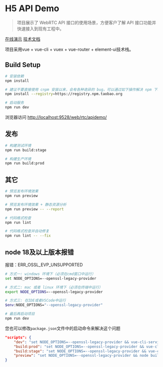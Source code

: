 # H5 API Demo

> 项目展示了 WebRTC API 接口的使用场景，方便客户了解 API 接口功能并快速接入到现有工程中。

[在线演示](https://sdk.cloudroom.com/web/rtc/apidemo/)   [技术文档](https://sdk.cloudroom.com/sdkdoc/H5/)

项目采用vue + vue-cli + vuex + vue-router + element-ui技术栈。

## Build Setup

```bash
# 安装依赖
npm install

# 建议不要直接使用 cnpm 安装以来，会有各种诡异的 bug。可以通过如下操作解决 npm 下载速度慢的问题
npm install --registry=https://registry.npm.taobao.org

# 启动服务
npm run dev
```

浏览器访问 [http://localhost:9528/web/rtc/apidemo/](http://localhost:9528/web/rtc/apidemo/)

## 发布

```bash
# 构建测试环境
npm run build:stage

# 构建生产环境
npm run build:prod
```

## 其它

```bash
# 预览发布环境效果
npm run preview

# 预览发布环境效果 + 静态资源分析
npm run preview -- --report

# 代码格式检查
npm run lint

# 代码格式检查并自动修复
npm run lint -- --fix
```

## node 18及以上版本报错

报错：ERR_OSSL_EVP_UNSUPPORTED
```bash
# 方式一: windows 环境下（必须在cmd窗口中运行）
set NODE_OPTIONS=--openssl-legacy-provider

# 方式二: mac 或者 linux 环境下（必须在终端中运行）
export NODE_OPTIONS=--openssl-legacy-provider

# 方式三: 在IDE或者VSCode中运行
$env:NODE_OPTIONS="--openssl-legacy-provider"

# 最后再启动项目
npm run dev
```

您也可以修改`package.json`文件中的启动命令来解决这个问题
```json
"scripts": {
    "dev": "set NODE_OPTIONS=--openssl-legacy-provider && vue-cli-service serve",
    "build:prod": "set NODE_OPTIONS=--openssl-legacy-provider && vue-cli-service build",
    "build:stage": "set NODE_OPTIONS=--openssl-legacy-provider && vue-cli-service build --mode staging",
    "preview": "set NODE_OPTIONS=--openssl-legacy-provider && node build/index.js --preview --report"
}
```